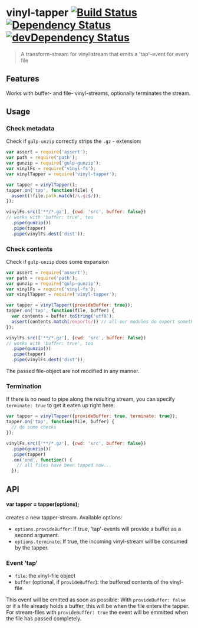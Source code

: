 # vinyl-tapper [![Build Status](https://secure.travis-ci.org/tapirdata/vinyl-tapper.png?branch=master)](https://travis-ci.org/tapirdata/vinyl-tapper) [![Dependency Status](https://david-dm.org/tapirdata/vinyl-tapper.svg)](https://david-dm.org/tapirdata/vinyl-tapper) [![devDependency Status](https://david-dm.org/tapirdata/vinyl-tapper/dev-status.svg)](https://david-dm.org/tapirdata/vinyl-tapper#info=devDependencies)
> A transform-stream for vinyl stream that emits a 'tap'-event for every file

## Features

Works with buffer- and file- vinyl-streams, optionally terminates the stream.

## Usage

### Check metadata

Check if `gulp-unzip` correctly strips the `.gz` - extension:

``` js
var assert = require('assert');
var path = require('path');
var gunzip = require('gulp-gunzip');
var vinylFs = require('vinyl-fs');
var vinylTapper = require('vinyl-tapper');

var tapper = vinylTapper();
tapper.on('tap', function(file) {
  assert(!file.path.match(/\.gz$/));
});

vinylFs.src(['**/*.gz'], {cwd: 'src', buffer: false}) 
// works with 'buffer: true', too 
  .pipe(gunzip())
  .pipe(tapper)
  .pipe(vinylFs.dest('dist'));

```
### Check contents

Check if `gulp-unzip` does some expansion

``` js
var assert = require('assert');
var path = require('path');
var gunzip = require('gulp-gunzip');
var vinylFs = require('vinyl-fs');
var vinylTapper = require('vinyl-tapper');

var tapper = vinylTapper({provideBuffer: true});
tapper.on('tap', function(file, buffer) {
  var contents = buffer.toString('utf8');
  assert(contents.match(/exports/)) // all our modules do export something
});

vinylFs.src(['**/*.gz'], {cwd: 'src', buffer: false}) 
// works with 'buffer: true', too 
  .pipe(gunzip())
  .pipe(tapper)
  .pipe(vinylFs.dest('dist'));
```
The passed file-object are not modified in any manner.

### Termination

If there is no need to pipe along the resulting stream, you can specify `terminate: true` to get it eaten up right here:

``` js
var tapper = vinylTapper({provideBuffer: true, terminate: true});
tapper.on('tap', function(file, buffer) {
  // do some checks
});

vinylFs.src(['**/*.gz'], {cwd: 'src', buffer: false})
  .pipe(gunzip())
  .pipe(tapper)
  .on('end', function() {
    // all files have been tapped now...
  });
```

## API

#### var tapper = tapper(options);

creates a new tapper-stream. Available options:

- `options.provideBuffer`: If true, 'tap'-events will provide a buffer as a second argument.
- `options.terminate`: If true, the incoming vinyl-stream will be consumed by the tapper.

### Event 'tap'

- `file`: the vinyl-file object
- `buffer` (optional, if `provideBuffer`): the buffered contents of the vinyl-file.

This event will be emitted as soon as possible: With `provideBuffer: false` or if a file already holds a buffer, this will be when the file enters the tapper. For stream-files with `provideBuffer: true` the event will be emmitted when the file has passed completely.

